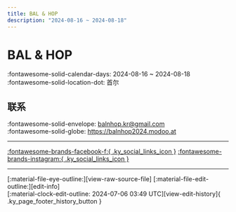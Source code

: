 ```yaml
---
title: BAL & HOP
description: "2024-08-16 ~ 2024-08-18"
---
```


# BAL & HOP 

:fontawesome-solid-calendar-days: 2024-08-16 ~ 2024-08-18  
:fontawesome-solid-location-dot: 首尔  

## 联系

:fontawesome-solid-envelope: <balnhop.kr@gmail.com>  
:fontawesome-solid-globe: <https://balnhop2024.modoo.at>  

---

 [:fontawesome-brands-facebook-f:{ .ky_social_links_icon }](https://www.facebook.com/balnhop.kr) [:fontawesome-brands-instagram:{ .ky_social_links_icon }](https://instagram.com/balnhop.kr)

---

<div class="ky_page_footer" markdown>
<div class="ky_page_footer_trailing" markdown="span">
[:material-file-eye-outline:][view-raw-source-file]
[:material-file-edit-outline:][edit-info]
</div>
<div class="ky_page_footer_leading" markdown="span">
[:material-clock-edit-outline: 2024-07-06 03:49 UTC][view-edit-history]{ .ky_page_footer_history_button }
</div>
</div>

[view-raw-source-file]: https://github.com/swingdance/events/blob/main/2024/ko_KR/bal-hop-2024.json "查看原始源文件"
[edit-info]: https://github.com/swingdance/events/issues/new?assignees=&labels=update+event&projects=&template=03-update_entity.yml&title=Update%20Event%3A%202024%2Fko_KR%20%E2%80%A2%20BAL%20%26%20HOP&region=ko_KR&year=2024&id=bal-hop-2024&name=BAL%20%26%20HOP&org_id= "编辑信息"

[view-edit-history]: https://github.com/swingdance/events/commits/main/2024/ko_KR/bal-hop-2024.json "查看编辑历史"

